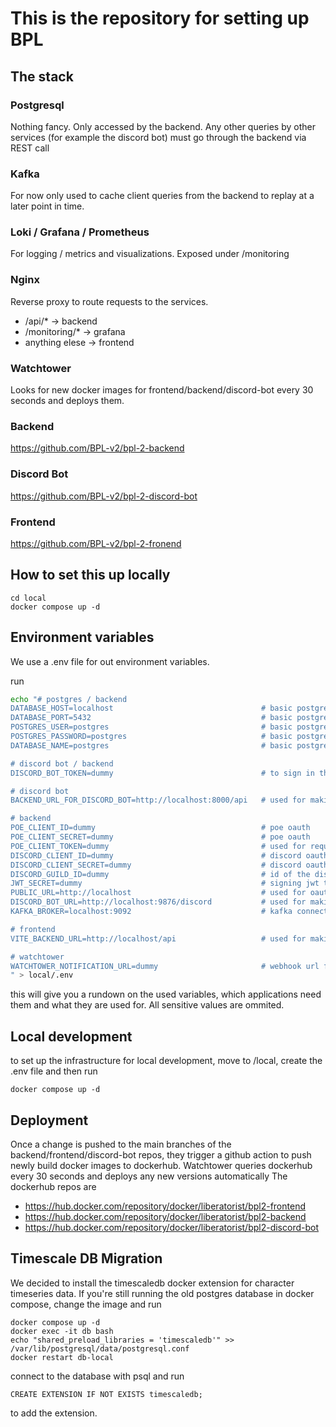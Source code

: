 # This is the repository for setting up BPL

## The stack

### Postgresql

Nothing fancy. Only accessed by the backend.
Any other queries by other services (for example the discord bot) must go through the backend via REST call

### Kafka

For now only used to cache client queries from the backend to replay at a later point in time.

### Loki / Grafana / Prometheus

For logging / metrics and visualizations. Exposed under /monitoring

### Nginx

Reverse proxy to route requests to the services.

- /api/\* -> backend
- /monitoring/\* -> grafana
- anything elese -> frontend

### Watchtower

Looks for new docker images for frontend/backend/discord-bot every 30 seconds and deploys them.

### Backend

https://github.com/BPL-v2/bpl-2-backend

### Discord Bot

https://github.com/BPL-v2/bpl-2-discord-bot

### Frontend

https://github.com/BPL-v2/bpl-2-fronend

## How to set this up locally

```
cd local
docker compose up -d
```

## Environment variables

We use a .env file for out environment variables.

run

```sh
echo "# postgres / backend
DATABASE_HOST=localhost                                 # basic postgres stuff
DATABASE_PORT=5432                                      # basic postgres stuff
POSTGRES_USER=postgres                                  # basic postgres stuff
POSTGRES_PASSWORD=postgres                              # basic postgres stuff
DATABASE_NAME=postgres                                  # basic postgres stuff

# discord bot / backend
DISCORD_BOT_TOKEN=dummy                                 # to sign in the discord bot both to discord and to the backend

# discord bot
BACKEND_URL_FOR_DISCORD_BOT=http://localhost:8000/api   # used for making requests to the backend (internally over docker network)

# backend
POE_CLIENT_ID=dummy                                     # poe oauth
POE_CLIENT_SECRET=dummy                                 # poe oauth
POE_CLIENT_TOKEN=dummy                                  # used for requests in the name of the application (ladder/stash tabs)
DISCORD_CLIENT_ID=dummy                                 # discord oauth
DISCORD_CLIENT_SECRET=dummy                             # discord oauth
DISCORD_GUILD_ID=dummy                                  # id of the discord server
JWT_SECRET=dummy                                        # signing jwt tokens
PUBLIC_URL=http://localhost                             # used for oauth redirect urls
DISCORD_BOT_URL=http://localhost:9876/discord           # used for making http requests to the discord bot (internally over docker network)
KAFKA_BROKER=localhost:9092                             # kafka connection

# frontend
VITE_BACKEND_URL=http://localhost/api                   # used for making requests to the backend

# watchtower
WATCHTOWER_NOTIFICATION_URL=dummy                       # webhook url for watchtower notifications
" > local/.env

```

this will give you a rundown on the used variables, which applications need them and what they are used for.
All sensitive values are ommited.

## Local development

to set up the infrastructure for local development, move to /local, create the .env file and then run

```
docker compose up -d
```

## Deployment

Once a change is pushed to the main branches of the backend/frontend/discord-bot repos, they trigger a github action to push newly build docker images to dockerhub.
Watchtower queries dockerhub every 30 seconds and deploys any new versions automatically
The dockerhub repos are

- https://hub.docker.com/repository/docker/liberatorist/bpl2-frontend
- https://hub.docker.com/repository/docker/liberatorist/bpl2-backend
- https://hub.docker.com/repository/docker/liberatorist/bpl2-discord-bot

## Timescale DB Migration

We decided to install the timescaledb docker extension for character timeseries data.
If you're still running the old postgres database in docker compose, change the image and run

```
docker compose up -d
docker exec -it db bash
echo "shared_preload_libraries = 'timescaledb'" >> /var/lib/postgresql/data/postgresql.conf
docker restart db-local
```

connect to the database with psql and run

```
CREATE EXTENSION IF NOT EXISTS timescaledb;
```

to add the extension.
